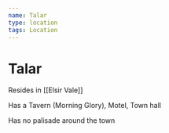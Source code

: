 ```yaml
---
name: Talar
type: location
tags: Location
---
```


# Talar

Resides in [[Elsir Vale]]

Has a Tavern (Morning Glory), Motel, Town hall

Has no palisade around the town